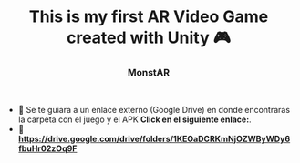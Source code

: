 <!---Title--->
<h1 align="center">This is my first AR Video Game created with Unity 🎮</h1>

<!---Description--->
<h3 align="center">MonstAR</h3>
<br/>

<!---About me--->
- 📲 Se te guiara a un enlace externo (Google Drive) en donde encontraras la carpeta con el juego y el APK **Click en el siguiente enlace:**.
- 🔗 **https://drive.google.com/drive/folders/1KEOaDCRKmNjOZWByWDy6fbuHr02zOq9F**
